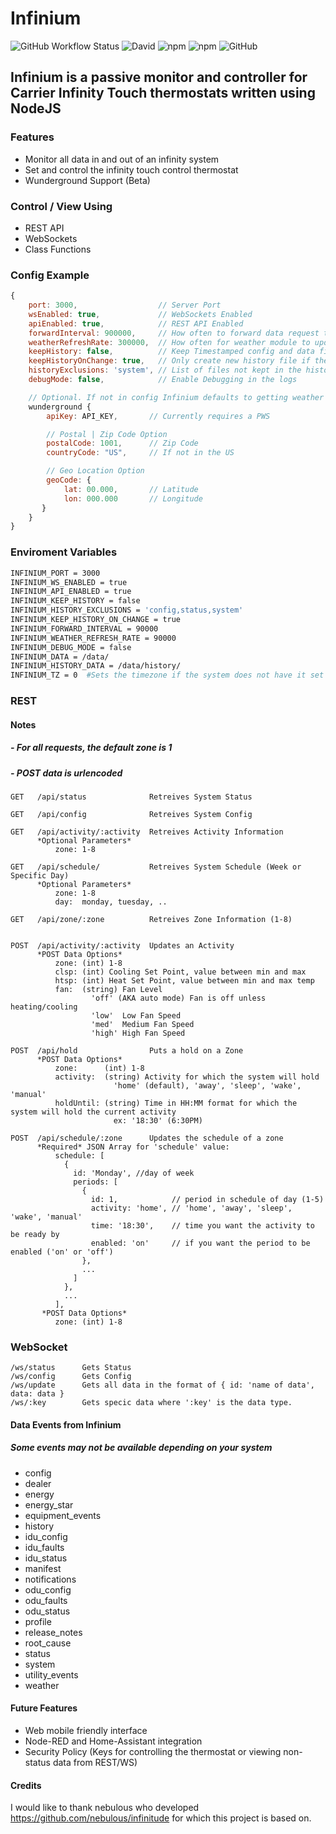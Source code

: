 # Infinium

![GitHub Workflow Status](https://img.shields.io/github/workflow/status/bmdevx/infinium/npm-publish?style=flat-square) ![David](https://img.shields.io/david/bmdevx/infinium?style=flat-square)  ![npm](https://img.shields.io/npm/dt/infinium?style=flat-square) ![npm](https://img.shields.io/npm/v/ninfinium?style=flat-square) ![GitHub](https://img.shields.io/github/license/bmdevx/infinium?style=flat-square)

## Infinium is a passive monitor and controller for Carrier Infinity Touch thermostats written using NodeJS

### Features

* Monitor all data in and out of an infinity system
* Set and control the infinity touch control thermostat
* Wunderground Support (Beta)

### Control / View Using

* REST API
* WebSockets
* Class Functions

### Config Example

```js
{
    port: 3000,                  // Server Port
    wsEnabled: true,             // WebSockets Enabled
    apiEnabled: true,            // REST API Enabled
    forwardInterval: 900000,     // How often to forward data request to Carrier (in millis)
    weatherRefreshRate: 300000,  // How often for weather module to update
    keepHistory: false,          // Keep Timestamped config and data files
    keepHistoryOnChange: true,   // Only create new history file if the data has changed
    historyExclusions: 'system', // List of files not kept in the history folder. (comma delimited)
    debugMode: false,            // Enable Debugging in the logs

    // Optional. If not in config Infinium defaults to getting weather data from Carrier.
    wunderground {
        apiKey: API_KEY,       // Currently requires a PWS

        // Postal | Zip Code Option
        postalCode: 1001,      // Zip Code
        countryCode: "US",     // If not in the US

        // Geo Location Option
        geoCode: {
            lat: 00.000,       // Latitude
            lon: 000.000       // Longitude
       }
    }
}
```

### Enviroment Variables

```bash
INFINIUM_PORT = 3000
INFINIUM_WS_ENABLED = true
INFINIUM_API_ENABLED = true
INFINIUM_KEEP_HISTORY = false
INFINIUM_HISTORY_EXCLUSIONS = 'config,status,system'
INFINIUM_KEEP_HISTORY_ON_CHANGE = true
INFINIUM_FORWARD_INTERVAL = 90000
INFINIUM_WEATHER_REFRESH_RATE = 90000
INFINIUM_DEBUG_MODE = false
INFINIUM_DATA = /data/
INFINIUM_HISTORY_DATA = /data/history/
INFINIUM_TZ = 0  #Sets the timezone if the system does not have it set
```

### REST

#### Notes

##### - For all requests, the default zone is 1

##### - POST data is urlencoded

```text
GET   /api/status              Retreives System Status

GET   /api/config              Retreives System Config

GET   /api/activity/:activity  Retreives Activity Information
      *Optional Parameters*
          zone: 1-8

GET   /api/schedule/           Retreives System Schedule (Week or Specific Day)
      *Optional Parameters*
          zone: 1-8
          day:  monday, tuesday, ..

GET   /api/zone/:zone          Retreives Zone Information (1-8)


POST  /api/activity/:activity  Updates an Activity
      *POST Data Options*
          zone: (int) 1-8
          clsp: (int) Cooling Set Point, value between min and max
          htsp: (int) Heat Set Point, value between min and max temp
          fan:  (string) Fan Level
                  'off' (AKA auto mode) Fan is off unless heating/cooling
                  'low'  Low Fan Speed
                  'med'  Medium Fan Speed
                  'high' High Fan Speed

POST  /api/hold                Puts a hold on a Zone
      *POST Data Options*
          zone:      (int) 1-8
          activity:  (string) Activity for which the system will hold
                       'home' (default), 'away', 'sleep', 'wake', 'manual'
          holdUntil: (string) Time in HH:MM format for which the system will hold the current activity
                       ex: '18:30' (6:30PM)

POST  /api/schedule/:zone      Updates the schedule of a zone
      *Required* JSON Array for 'schedule' value:
          schedule: [
            {
              id: 'Monday', //day of week
              periods: [
                {
                  id: 1,            // period in schedule of day (1-5)
                  activity: 'home', // 'home', 'away', 'sleep', 'wake', 'manual'
                  time: '18:30',    // time you want the activity to be ready by
                  enabled: 'on'     // if you want the period to be enabled ('on' or 'off')
                },
                ...
              ]
            },
            ...
          ],
       *POST Data Options*
          zone: (int) 1-8
```

### WebSocket

```text
/ws/status      Gets Status
/ws/config      Gets Config
/ws/update      Gets all data in the format of { id: 'name of data', data: data }
/ws/:key        Gets specic data where ':key' is the data type.
```

#### Data Events from Infinium

##### *Some events may not be available depending on your system*

* config
* dealer
* energy
* energy_star
* equipment_events
* history
* idu_config
* idu_faults
* idu_status
* manifest
* notifications
* odu_config
* odu_faults
* odu_status
* profile
* release_notes
* root_cause
* status
* system
* utility_events
* weather

#### Future Features

* Web mobile friendly interface
* Node-RED and Home-Assistant integration
* Security Policy (Keys for controlling the thermostat or viewing non-status data from REST/WS)

#### Credits

I would like to thank nebulous who developed <https://github.com/nebulous/infinitude> for which this project is based on.
